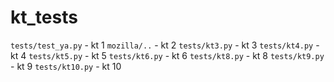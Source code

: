 # kt_tests
`tests/test_ya.py` - kt 1
`mozilla/..` - kt 2
`tests/kt3.py` - kt 3
`tests/kt4.py` - kt 4
`tests/kt5.py` - kt 5
`tests/kt6.py` - kt 6
`tests/kt8.py` - kt 8
`tests/kt9.py` - kt 9
`tests/kt10.py` - kt 10
